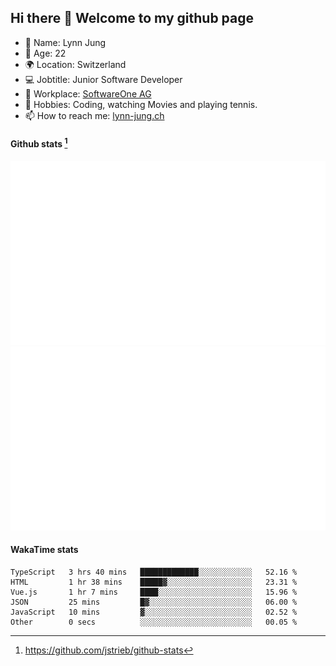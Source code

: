 ## Hi there 👋 Welcome to my github page

- 🧑 Name: Lynn Jung
- 🔞 Age: 22
- 🌍 Location: Switzerland
- 💻 Jobtitle: Junior Software Developer
- 🏢 Workplace: [SoftwareOne AG](https://www.softwareone.com/)
- 🎾 Hobbies: Coding, watching Movies and playing tennis.
- 📫 How to reach me: [lynn-jung.ch](https://lynn-jung.ch/)


#### Github stats [^1]
![](https://github.com/lynn-jung/github-stats/blob/master/generated/overview.svg)  ![](https://github.com/lynn-jung/github-stats/blob/master/generated/languages.svg)


#### WakaTime stats
<!--START_SECTION:waka-->

```text
TypeScript   3 hrs 40 mins   █████████████░░░░░░░░░░░░   52.16 %
HTML         1 hr 38 mins    █████▓░░░░░░░░░░░░░░░░░░░   23.31 %
Vue.js       1 hr 7 mins     ████░░░░░░░░░░░░░░░░░░░░░   15.96 %
JSON         25 mins         █▓░░░░░░░░░░░░░░░░░░░░░░░   06.00 %
JavaScript   10 mins         ▓░░░░░░░░░░░░░░░░░░░░░░░░   02.52 %
Other        0 secs          ░░░░░░░░░░░░░░░░░░░░░░░░░   00.05 %
```

<!--END_SECTION:waka-->

[^1]: https://github.com/jstrieb/github-stats
